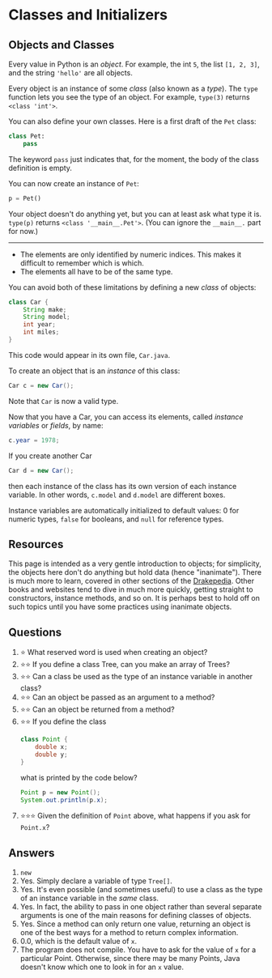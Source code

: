 # Classes and Initializers
## Objects and Classes
Every value in Python is an *object*. For example, the int `5`, the list `[1, 2, 3]`, and the string `'hello'` are all objects.

Every object is an instance of some *class* (also known as a *type*). The `type` function lets you see the type of an object. For example, `type(3)` returns `<class 'int'>`.

You can also define your own classes. Here is a first draft of the `Pet` class:

```python
class Pet:
    pass
```

The keyword `pass` just indicates that, for the moment, the body of the class definition is empty.

You can now create an instance of `Pet`:

```python
p = Pet()
```

Your object doesn't do anything yet, but you can at least ask what type it is. `type(p)` returns `<class '__main__.Pet'>`. (You can ignore the `__main__.` part for now.)


-----

- The elements are only identified by numeric indices. This makes it difficult to remember which is which.
- The elements all have to be of the same type.

You can avoid both of these limitations by defining a new *class* of objects:
```java
class Car {
    String make;
    String model;
    int year;
    int miles;
}
```
This code would appear in its own file, `Car.java`.

To create an object that is an *instance* of this class:
```java
Car c = new Car();
```
Note that `Car` is now a valid type.

Now that you have a Car, you can access its elements, called *instance variables* or *fields*, by name:
```java
c.year = 1978;
```

If you create another Car
```java
Car d = new Car();
```
then each instance of the class has its own version of each instance variable. In other words, `c.model` and `d.model` are different boxes.

Instance variables are automatically initialized to default values: 0 for numeric types, `false` for booleans, and `null` for reference types.
## Resources
This page is intended as a very gentle introduction to objects; for simplicity, the objects here don't do anything but hold data (hence "inanimate"). There is much more to learn, covered in other sections of the [Drakepedia](../README.md). Other books and websites tend to dive in much more quickly, getting straight to constructors, instance methods, and so on. It is perhaps best to hold off on such topics until you have some practices using inanimate objects.
## Questions
1. :star: What reserved word is used when creating an object?
1. :star::star: If you define a class Tree, can you make an array of Trees?
1. :star::star: Can a class be used as the type of an instance variable in another class?
1. :star::star: Can an object be passed as an argument to a method?
1. :star::star: Can an object be returned from a method?
1. :star::star: If you define the class
    ```java
    class Point {
        double x;
        double y;
    }
    ```
    what is printed by the code below?
    ```java
    Point p = new Point();
    System.out.println(p.x);
    ```
1. :star::star::star: Given the definition of `Point` above, what happens if you ask for `Point.x`?
## Answers
1. `new`
1. Yes. Simply declare a variable of type `Tree[]`.
1. Yes. It's even possible (and sometimes useful) to use a class as the type of an instance variable in the *same* class.
1. Yes. In fact, the ability to pass in one object rather than several separate arguments is one of the main reasons for defining classes of objects.
1. Yes. Since a method can only return one value, returning an object is one of the best ways for a method to return complex information.
1. 0.0, which is the default value of `x`.
1. The program does not compile. You have to ask for the value of `x` for a particular Point. Otherwise, since there may be many Points, Java doesn't know which one to look in for an `x` value.
